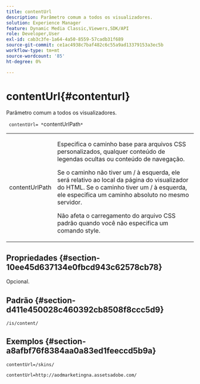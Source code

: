 ```yaml
---
title: contentUrl
description: Parâmetro comum a todos os visualizadores.
solution: Experience Manager
feature: Dynamic Media Classic,Viewers,SDK/API
role: Developer,User
exl-id: cab3c3fe-1a64-4a50-8559-57cadb31f689
source-git-commit: ce1ac4938c7baf482c6c55a9ad13379153a3ec5b
workflow-type: tm+mt
source-wordcount: '85'
ht-degree: 0%

---
```


# contentUrl{#contenturl}

Parâmetro comum a todos os visualizadores.

` contentUrl= *`contentUrlPath`*`

<table id="table_9B98C97485DD4DEB8A6ECBCE8DF6B886"> 
 <tbody> 
  <tr> 
   <td colname="col1"> <p> <span class="codeph"> <span class="varname"> contentUrlPath</span> </span> </p> </td> 
   <td colname="col2"> <p>Especifica o caminho base para arquivos CSS personalizados, qualquer conteúdo de legendas ocultas ou conteúdo de navegação. </p> <p>Se o caminho não tiver um <span class="filepath"> /</span> à esquerda, ele será relativo ao local da página do visualizador do HTML. Se o caminho tiver um <span class="filepath"> /</span> à esquerda, ele especifica um caminho absoluto no mesmo servidor. </p> <p> Não afeta o carregamento do arquivo CSS padrão quando você não especifica um comando style. </p> </td> 
  </tr> 
 </tbody> 
</table>

## Propriedades {#section-10ee45d637134e0fbcd943c62578cb78}

Opcional.

## Padrão {#section-d411e450028c460392cb8508f8ccc5d9}

`/is/content/`

## Exemplos {#section-a8afbf76f8384aa0a83ed1feeccd5b9a}

```
contentUrl=/skins/
```

```
contentUrl=http://aodmarketingna.assetsadobe.com/
```

<!--

```
contentUrl=https://demos-pub.assetsadobe.com/
```

-->
